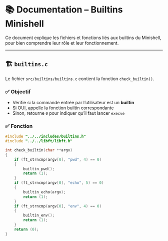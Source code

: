 # 📚 Documentation – Builtins Minishell

Ce document explique les fichiers et fonctions liés aux builtins du Minishell, pour bien comprendre leur rôle et leur fonctionnement.

---

## 🏗️ `builtins.c`

Le fichier `src/builtins/builtins.c` contient la fonction `check_builtin()`.

### ✅ Objectif

- Vérifie si la commande entrée par l’utilisateur est un **builtin**
- Si OUI, appelle la fonction builtin correspondante
- Sinon, retourne `0` pour indiquer qu’il faut lancer `execve`

### ✅ Fonction

```c
#include "../../includes/builtins.h"
#include "../../libft/libft.h"

int	check_builtin(char **argv)
{
	if (ft_strncmp(argv[0], "pwd", 4) == 0)
	{
		builtin_pwd();
		return (1);
	}
	if (ft_strncmp(argv[0], "echo", 5) == 0)
	{
		builtin_echo(argv);
		return (1);
	}
	if (ft_strncmp(argv[0], "env", 4) == 0)
	{
		builtin_env();
		return (1);
	}
	return (0);
}
